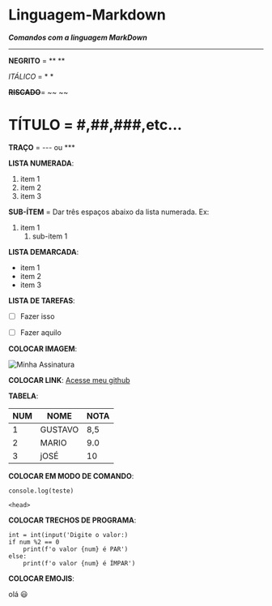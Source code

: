 # Linguagem-Markdown

***Comandos com a linguagem MarkDown***

---

**NEGRITO** = ** **

*ITÁLICO* = * *

~~**RISCADO**~~= ~~ ~~

# TÍTULO = #,##,###,etc...

**TRAÇO** = --- ou ***

**LISTA NUMERADA**:

1. item 1
1. item 2
1. item 3

**SUB-ÍTEM** = Dar três espaços abaixo da lista numerada. Ex:

1. item 1
   1. sub-item 1
      
**LISTA DEMARCADA**:

* item 1
* item 2
* item 3

**LISTA DE TAREFAS**:

- [ ] Fazer isso
- [ ] Fazer aquilo


**COLOCAR IMAGEM**:

![Minha Assinatura](imagem)

**COLOCAR LINK**:
[Acesse meu github](https://github.com/GuilhermeLima182)

**TABELA**:

NUM | NOME | NOTA
---|---|---
1| GUSTAVO | 8,5
2| MARIO | 9.0
3| jOSÉ | 10

**COLOCAR EM MODO DE COMANDO**:

`console.log(teste)`

`<head>`

**COLOCAR TRECHOS DE PROGRAMA**:

```
int = int(input('Digite o valor:)
if num %2 == 0
    print(f'o valor {num} é PAR')
else:
    print(f'o valor {num} é ÍMPAR')
```

**COLOCAR EMOJIS**:

olá :smiley:

